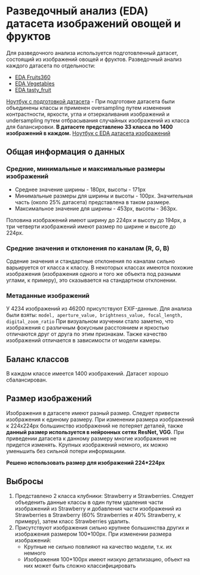 # Разведочный анализ (EDA) датасета изображений овощей и фруктов
Для разведочного анализа используется подготовленный датасет, состоящий из изображений овощей и фруктов.
Разведочный анализ каждого датасета по отдельности:
- [EDA Fruits360](./EDA_Fruits360.md)
- [EDA Vegetables](./EDA_Vegetables.md)
- [EDA tasty_fruit](./EDA_tasty_fruit.md)

[Ноутбук с подготовкой датасета](./dataset_merging.ipynb) - При подготовке датасета были объединены классы и применен oversampling путем изменения контрастности, яркости, угла и отзеркаливания изображений и undersampling путем отбрасывания случайных изображений из класса для балансировки.
**В датасете представлено 33 класса по 1400 изображений в каждом.**
[Ноутбук с EDA датасета изображений](EDA.ipynb)
## Общая информация о данных
### Средние, минимальные и максимальные размеры изображений
* Среднее значение ширины - 180px, высоты - 171px
* Минимальные размеры для ширины и высоты - 100px. Значительная часть (около 25% датасета) представлена в таком размере.
* Максимальное значение для ширины - 453px, высоты - 363px.

Половина изображений имеют ширину до 224px и высоту до 194px, а три четверти изображений имеют размер по ширине и высоте до 224px.
### Средние значения и отклонения по каналам (R, G, B)
Срдение значения и стандартные отклонения по каналам сильно варьируется от класса к классу. В некоторых классах имеются похожие изображения (изображения одного и того же объекта под разными углами, к примеру), это сказывается на стандартном отклонении.
### Метаданные изображений
У 4234 изображений из 46200 присутствуют EXIF-данные.
Для анализа были взяты: `model, aperture_value, brightness_value, focal_length, digital_zoom_ratio`
При визуальном изучении стало заметно, что изображения с различным фокусным расстоянием и яркостью отличаются друг от друга по этим признакам.
Также качество изображений отличается в зависимости от модели камеры.
## Баланс классов
В каждом классе имеется 1400 изображений. Датасет хорошо сбалансирован.
## Размер изображений
Изображения в датасете имеют разный размер. Следует привести изображения к единому размеру.
При изменении размера изображений к 224x224px большинство изображений не потеряет деталей, также **данный размер используется в нейронных сетях ResNet, VGG**.
При приведении датасета к данному размеру многие изображения не придется изменять. Крупных изображений немного, их можно уменьшить без сильной потери информациии.

**Решено использовать размер для изображений 224*224px**
## Выбросы
1. Представлено 2 класса клубники: Strawberry и Strawberries. Следует объеденить данные классы в один путем удаления части изображений из Strawberry и добавления части изображений из Strawberries в Strawberry (60% Strawberries и 40% Strawberry, к примеру), затем класс Strawberries удалить.
2. Присутствуют изображения сильно крупнее большинства других и изображения размером 100*100px.
   При изменении размера изображений:
   - Крупные не сильно повлияют на качество модели, т.к. их немного
   - Изображения 100*100px имеют низкую детализацию, объект на них может быть сложно классифицировать
